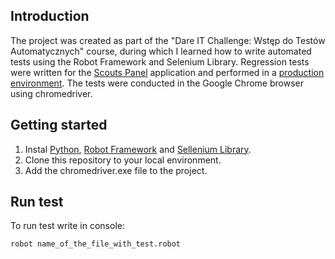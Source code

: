 ## Introduction
The project was created as part of the "Dare IT Challenge: Wstęp do Testów Automatycznych" course, during which I learned how to write automated tests using the Robot Framework and Selenium Library. Regression tests were written for the [Scouts Panel](https://scouts-test.futbolkolektyw.pl/en/login?redirected=true) application and performed in a [production environment](https://scouts.futbolkolektyw.pl/en/).
The tests were conducted in the Google Chrome browser using chromedriver.

## Getting started
1. Instal [Python](https://www.python.org/), [Robot Framework](https://robotframework.org/) and [Sellenium Library](https://github.com/robotframework/SeleniumLibrary).
2. Clone this repository to your local environment.
3. Add the chromedriver.exe file to the project.

## Run test
To run test write in console: 
```
robot name_of_the_file_with_test.robot
```
